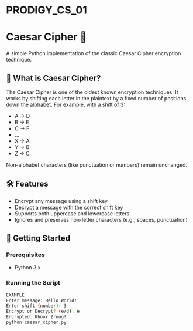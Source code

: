 # PRODIGY_CS_01
# Caesar Cipher 🔐

A simple Python implementation of the classic Caesar Cipher encryption technique.

## 📖 What is Caesar Cipher?

The Caesar Cipher is one of the oldest known encryption techniques. It works by shifting each letter in the plaintext by a fixed number of positions down the alphabet. For example, with a shift of 3:

- A → D  
- B → E  
- C → F  
- ...  
- X → A  
- Y → B  
- Z → C

Non-alphabet characters (like punctuation or numbers) remain unchanged.

## 🛠️ Features

- Encrypt any message using a shift key
- Decrypt a message with the correct shift key
- Supports both uppercase and lowercase letters
- Ignores and preserves non-letter characters (e.g., spaces, punctuation)

## 🚀 Getting Started

### Prerequisites

- Python 3.x

### Running the Script

```bash
EXAMPLE
Enter message: Hello World!
Enter shift (number): 3
Encrypt or Decrypt? (e/d): e
Encrypted: Khoor Zruog!
python caesar_cipher.py

